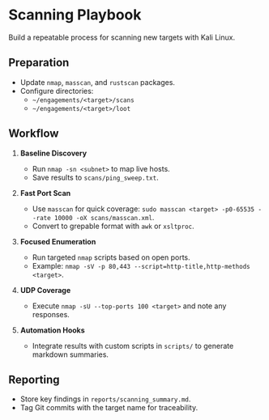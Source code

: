 # Scanning Playbook

Build a repeatable process for scanning new targets with Kali Linux.

## Preparation

- Update `nmap`, `masscan`, and `rustscan` packages.
- Configure directories:
  - `~/engagements/<target>/scans`
  - `~/engagements/<target>/loot`

## Workflow

1. **Baseline Discovery**
   - Run `nmap -sn <subnet>` to map live hosts.
   - Save results to `scans/ping_sweep.txt`.

2. **Fast Port Scan**
   - Use `masscan` for quick coverage: `sudo masscan <target> -p0-65535 --rate 10000 -oX scans/masscan.xml`.
   - Convert to grepable format with `awk` or `xsltproc`.

3. **Focused Enumeration**
   - Run targeted `nmap` scripts based on open ports.
   - Example: `nmap -sV -p 80,443 --script=http-title,http-methods <target>`.

4. **UDP Coverage**
   - Execute `nmap -sU --top-ports 100 <target>` and note any responses.

5. **Automation Hooks**
   - Integrate results with custom scripts in `scripts/` to generate markdown summaries.

## Reporting

- Store key findings in `reports/scanning_summary.md`.
- Tag Git commits with the target name for traceability.
